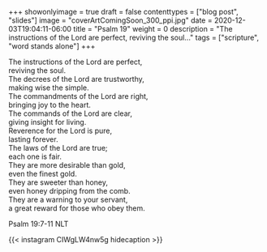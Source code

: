 +++
showonlyimage = true
draft = false
contenttypes = ["blog post", "slides"]
image = "coverArtComingSoon_300_ppi.jpg"
date = 2020-12-03T19:04:11-06:00
title = "Psalm 19"
weight = 0
description = "The instructions of the Lord are perfect,⁣⁣⁣ reviving the soul.⁣⁣⁣.."
tags = ["scripture", "word stands alone"]
+++


<div class='bible-text'>
The instructions of the Lord are perfect,⁣⁣⁣<br>
reviving the soul.⁣⁣⁣<br>
The decrees of the Lord are trustworthy,⁣⁣⁣<br>
making wise the simple.⁣⁣⁣<br>
The commandments of the Lord are right,⁣⁣⁣<br>
bringing joy to the heart.⁣⁣⁣<br>
The commands of the Lord are clear,⁣⁣⁣<br>
giving insight for living.⁣⁣⁣<br>
Reverence for the Lord is pure,⁣⁣⁣<br>
lasting forever.⁣⁣⁣<br>
The laws of the Lord are true;⁣⁣⁣<br>
each one is fair.⁣⁣⁣<br>
They are more desirable than gold,⁣⁣⁣<br>
even the finest gold.⁣⁣⁣<br>
They are sweeter than honey,⁣⁣⁣<br>
even honey dripping from the comb.⁣⁣⁣<br>
They are a warning to your servant,⁣⁣⁣<br>
a great reward for those who obey them.⁣⁣<br>
<p class='bible-reference'>Psalm 19:7-11 NLT</p>
</div>

{{< instagram CIWgLW4nw5g hidecaption >}}